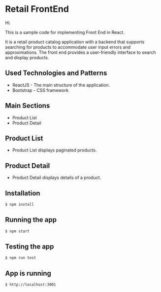<h1>Retail FrontEnd</h1>

Hi.

This is a sample code for implementing Front End in React.

It is a retail product catalog application with a backend that supports searching for
products to accommodate user input errors and approximations. The front end provides a
user-friendly interface to search and display products.

## Used Technologies and Patterns

- ReactJS - The main structure of the application.
- Bootstrap - CSS framework

## Main Sections

- Product List
- Product Detail

## Product List

- Product List displays paginated products.

## Product Detail

- Product Detail displays details of a product.

## Installation

```bash
$ npm install
```

## Running the app

```bash
$ npm start
```

## Testing the app

```bash
$ npm run test
```

## App is running

```bash
$ http://localhost:3001
```
